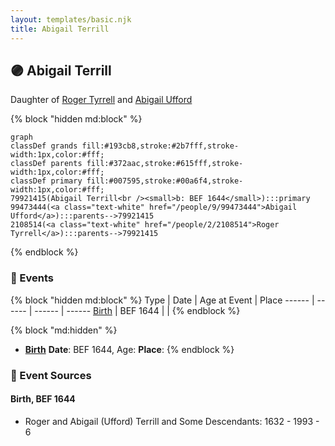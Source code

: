 ```yaml
---
layout: templates/basic.njk
title: Abigail Terrill
---
```

## 🟣 Abigail Terrill

Daughter of [Roger Tyrrell](/people/2/2108514) and [Abigail Ufford](/people/9/99473444)

{% block "hidden md:block" %}
```mermaid
graph
classDef grands fill:#193cb8,stroke:#2b7fff,stroke-width:1px,color:#fff;
classDef parents fill:#372aac,stroke:#615fff,stroke-width:1px,color:#fff;
classDef primary fill:#007595,stroke:#00a6f4,stroke-width:1px,color:#fff;
79921415(Abigail Terrill<br /><small>b: BEF 1644</small>):::primary
99473444(<a class="text-white" href="/people/9/99473444">Abigail Ufford</a>):::parents-->79921415
2108514(<a class="text-white" href="/people/2/2108514">Roger Tyrrell</a>):::parents-->79921415
```
{% endblock %}

### 📆 Events

{% block "hidden md:block" %}
Type | Date | Age at Event | Place
------ | ------ | ------ | ------
[Birth](#event-event-2) | BEF 1644 |  |
{% endblock %}

{% block "md:hidden" %}
- **[Birth](#event-event-2)**
**Date**: BEF 1644, Age:
**Place**:
{% endblock %}

### 📰 Event Sources

#### <a id="event-event-2"></a> Birth, BEF 1644
* Roger and Abigail (Ufford) Terrill and Some Descendants: 1632 - 1993  - 6